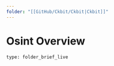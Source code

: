 ```yaml
---
folder: "[[GitHub/Ckbit/Ckbit|Ckbit]]"
---
```

# Osint Overview
 
```ccard
type: folder_brief_live
```
 
